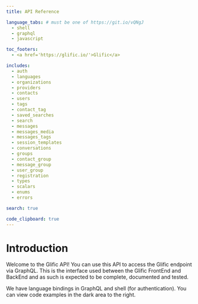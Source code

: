 ```yaml
---
title: API Reference

language_tabs: # must be one of https://git.io/vQNgJ
  - shell
  - graphql
  - javascript

toc_footers:
  - <a href='https://glific.io/'>Glific</a>

includes:
  - auth
  - languages
  - organizations
  - providers
  - contacts
  - users
  - tags
  - contact_tag
  - saved_searches
  - search
  - messages
  - messages_media
  - messages_tags
  - session_templates
  - conversations
  - groups
  - contact_group
  - message_group
  - user_group
  - registration
  - types
  - scalars
  - enums
  - errors

search: true

code_clipboard: true
---
```


# Introduction

Welcome to the Glific API! You can use this API to access the Glific  endpoint via GraphQL. This is the
interface used between the Glific FrontEnd and BackEnd and as such is expected to be
complete, documented and tested.

We have language bindings in GraphQL and shell (for authentication).
You can view code examples in the dark area to the right.
